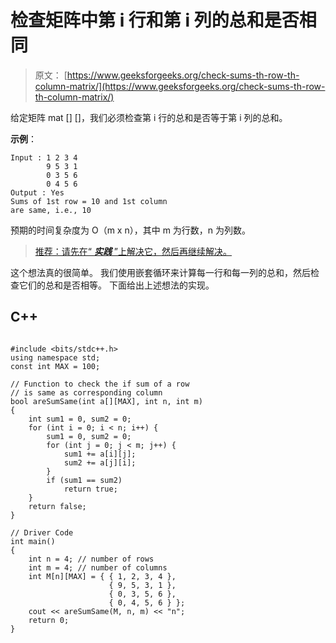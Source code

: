 # 检查矩阵中第 i 行和第 i 列的总和是否相同

> 原文： [https://www.geeksforgeeks.org/check-sums-th-row-th-column-matrix/](https://www.geeksforgeeks.org/check-sums-th-row-th-column-matrix/)

给定矩阵 mat [] []，我们必须检查第 i 行的总和是否等于第 i 列的总和。

**示例**：

```
Input : 1 2 3 4 
        9 5 3 1
        0 3 5 6 
        0 4 5 6
Output : Yes
Sums of 1st row = 10 and 1st column 
are same, i.e., 10 

```

预期的时间复杂度为 O（m x n），其中 m 为行数，n 为列数。

> [推荐：请先在“ ***实践*** ”上解决它，然后再继续解决。](https://practice.geeksforgeeks.org/problems/sums-of-i-th-row-and-i-th-column/0)

这个想法真的很简单。 我们使用嵌套循环来计算每一行和每一列的总和，然后检查它们的总和是否相等。
下面给出上述想法的实现。

## C++ 

```

#include <bits/stdc++.h> 
using namespace std; 
const int MAX = 100; 

// Function to check the if sum of a row 
// is same as corresponding column 
bool areSumSame(int a[][MAX], int n, int m) 
{ 
    int sum1 = 0, sum2 = 0; 
    for (int i = 0; i < n; i++) { 
        sum1 = 0, sum2 = 0; 
        for (int j = 0; j < m; j++) { 
            sum1 += a[i][j]; 
            sum2 += a[j][i]; 
        } 
        if (sum1 == sum2) 
            return true; 
    } 
    return false; 
} 

// Driver Code 
int main() 
{ 
    int n = 4; // number of rows 
    int m = 4; // number of columns 
    int M[n][MAX] = { { 1, 2, 3, 4 }, 
                      { 9, 5, 3, 1 },  
                      { 0, 3, 5, 6 }, 
                      { 0, 4, 5, 6 } }; 
    cout << areSumSame(M, n, m) << "n"; 
    return 0; 
} 

```